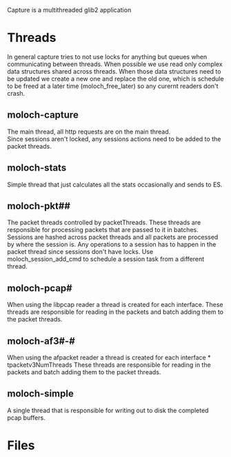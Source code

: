 Capture is a multithreaded glib2 application

# Threads

In general capture tries to not use locks for anything but queues when communicating between threads.
When possible we use read only complex data structures shared across threads.
When those data structures need to be updated we create a new one and replace the old one, which is schedule to be freed at a later time (moloch_free_later) so any curernt readers don't crash.

## moloch-capture
The main thread, all http requests are on the main thread.  
Since sessions aren't locked, any sessions actions need to be added to the packet threads.

## moloch-stats
Simple thread that just calculates all the stats occasionally and sends to ES.

## moloch-pkt##
The packet threads controlled by packetThreads.
These threads are responsible for processing packets that are passed to it in batches.
Sessions are hashed across packet threads and all packets are processed by where the session is.
Any operations to a session has to happen in the packet thread since sessions don't have locks.
Use moloch_session_add_cmd to schedule a session task from a different thread.

## moloch-pcap#
When using the libpcap reader a thread is created for each interface.
These threads are responsible for reading in the packets and batch adding them to the packet threads.

## moloch-af3#-#
When using the afpacket reader a thread is created for each interface * tpacketv3NumThreads
These threads are responsible for reading in the packets and batch adding them to the packet threads.

## moloch-simple
A single thread that is responsible for writing out to disk the completed pcap buffers.


# Files
